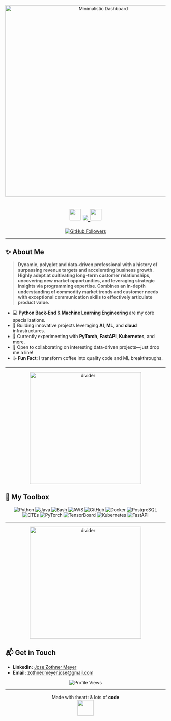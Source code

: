 <!--
    DYNAMIC GITHUB PROFILE README
    Customized for jose-zothner-meyer
    (No GitHub Stats, Snake, or Coding Activity)
-->

<!-- TOP BANNER / HEADER IMAGE (Minimalistic Dashboard) -->
<p align="center">
  <!-- Replace the Unsplash link below with any other modern/minimalistic dashboard image URL you like -->
  <img src="https://images.unsplash.com/photo-1661340177168-06d2ff0ed247?ixid=M3w5MTMyMXwwfDF8c2VhcmNofDl8fG1pbmltYWxpc3RpYyUyMGRhc2hib2FyZHxlbnwwfHx8fDE2OTIwNzE4Nzd8MA&ixlib=rb-4.0.3&w=2000" 
       alt="Minimalistic Dashboard" 
       width="600">
</p>

<!-- WELCOME HEADING WITH DYNAMIC TYPING -->
<h1 align="center">
  <img src="https://media.giphy.com/media/hvRJCLFzcasrR4ia7z/giphy.gif" width="35">
  <span>
    <a href="https://github.com/jose-zothner-meyer">
      <!-- Adjust the typing text as you wish. -->
      <img src="https://readme-typing-svg.herokuapp.com?font=Fira+Code&pause=1000&size=28&color=F7F7F7&center=true&vCenter=true&width=600&lines=Hello+%F0%9F%91%8B%2C+I'm+Jose+Zothner+Meyer;Python+Back-End+%7C+ML+Engineer;Data+Science+Enthusiast;Polyglot+and+Data-Driven;Welcome+to+My+GitHub!">
    </a>
  </span>
  <img src="https://media.giphy.com/media/hvRJCLFzcasrR4ia7z/giphy.gif" width="35">
</h1>

<!-- SOCIAL / FOLLOW BUTTONS -->
<p align="center">
  <a href="https://github.com/jose-zothner-meyer?tab=followers">
    <img src="https://img.shields.io/github/followers/jose-zothner-meyer?label=Follow%20Me&style=social" alt="GitHub Followers">
  </a>
</p>

---

<!-- ABOUT ME / SHORT BIO -->
## :sparkles: About Me

> **Dynamic, polyglot and data-driven professional with a history of surpassing revenue targets and accelerating business growth. Highly adept at cultivating long-term customer relationships, uncovering new market opportunities, and leveraging strategic insights via programming expertise. Combines an in-depth understanding of commodity market trends and customer needs with exceptional communication skills to effectively articulate product value.**

- :computer: **Python Back-End** & **Machine Learning Engineering** are my core specializations.  
- :rocket: Building innovative projects leveraging **AI**, **ML**, and **cloud** infrastructures.  
- :thinking: Currently experimenting with **PyTorch**, **FastAPI**, **Kubernetes**, and more.  
- :handshake: Open to collaborating on interesting data-driven projects—just drop me a line!  
- :coffee: **Fun Fact**: I transform coffee into quality code and ML breakthroughs.

---

<!-- VISUAL DIVIDER -->
<p align="center">
  <img src="https://user-images.githubusercontent.com/20955511/199138068-0a7b7b75-a024-4f00-803f-30a19c5d1f1f.gif" width="350" alt="divider">
</p>

<!-- TECH STACK / FAVORITE TOOLS -->
## :toolbox: My Toolbox
<p align="center">
  <!-- Python -->
  <img src="https://img.shields.io/badge/Python-3776AB?style=flat-square&logo=python&logoColor=white" alt="Python" />
  <!-- Java -->
  <img src="https://img.shields.io/badge/Java-ED8B00?style=flat-square&logo=java&logoColor=white" alt="Java" />
  <!-- Bash -->
  <img src="https://img.shields.io/badge/Bash-4EAA25?style=flat-square&logo=gnu-bash&logoColor=white" alt="Bash" />
  <!-- AWS -->
  <img src="https://img.shields.io/badge/AWS-232F3E?style=flat-square&logo=amazon-aws&logoColor=white" alt="AWS" />
  <!-- GitHub -->
  <img src="https://img.shields.io/badge/GitHub-181717?style=flat-square&logo=github&logoColor=white" alt="GitHub" />
  <!-- Docker -->
  <img src="https://img.shields.io/badge/Docker-2496ED?style=flat-square&logo=docker&logoColor=white" alt="Docker" />
  <!-- PostgreSQL -->
  <img src="https://img.shields.io/badge/PostgreSQL-316192?style=flat-square&logo=postgresql&logoColor=white" alt="PostgreSQL" />
  <!-- CTEs -->
  <img src="https://img.shields.io/badge/Advanced%20SQL-CTEs-blue?style=flat-square" alt="CTEs" />
  <!-- PyTorch -->
  <img src="https://img.shields.io/badge/PyTorch-EE4C2C?style=flat-square&logo=pytorch&logoColor=white" alt="PyTorch" />
  <!-- TensorBoard -->
  <img src="https://img.shields.io/badge/TensorBoard-FF6F00?style=flat-square&logo=tensorflow&logoColor=white" alt="TensorBoard" />
  <!-- Kubernetes -->
  <img src="https://img.shields.io/badge/Kubernetes-326CE5?style=flat-square&logo=kubernetes&logoColor=white" alt="Kubernetes" />
  <!-- FastAPI -->
  <img src="https://img.shields.io/badge/FastAPI-109989?style=flat-square&logo=fastapi&logoColor=white" alt="FastAPI" />
</p>

---

<!-- VISUAL DIVIDER -->
<p align="center">
  <img src="https://user-images.githubusercontent.com/20955511/199138068-0a7b7b75-a024-4f00-803f-30a19c5d1f1f.gif" width="350" alt="divider">
</p>

<!-- CONTACT -->
## :mailbox_with_mail: Get in Touch
- **LinkedIn:** [Jose Zothner Meyer](https://www.linkedin.com/in/josemeyer/)
- **Email:** [zothner.meyer.jose@gmail.com](mailto:zothner.meyer.jose@gmail.com)

<p align="center">
  <img src="https://komarev.com/ghpvc/?username=jose-zothner-meyer&style=flat-square&color=blue" alt="Profile Views" />
</p>

---

<!-- FOOTER / SIGN-OFF -->
<p align="center">
  Made with :heart: & lots of <strong>code</strong> 
  <br>
  <img src="https://media.giphy.com/media/f3iwJFOVOwuy7K6FFw/giphy.gif" width="50">
</p>
